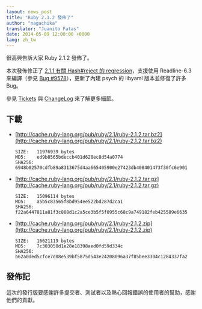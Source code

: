 ```yaml
---
layout: news_post
title: "Ruby 2.1.2 發佈了"
author: "nagachika"
translator: "Juanito Fatas"
date: 2014-05-09 12:00:00 +0000
lang: zh_tw
---
```


很高興告訴大家 Ruby 2.1.2 發佈了。

本次發佈修正了 [2.1.1 有關 Hash#reject 的 regression](/zh_tw/news/2014/03/10/regression-of-hash-reject-in-ruby-2-1-1/)，支援使用 Readline-6.3 來編譯（參見 [Bug #9578](https://bugs.ruby-lang.org/issues/9578)），更新了內建 psych 的 libyaml 版本並修復了許多 Bug。

參見 [Tickets](https://bugs.ruby-lang.org/projects/ruby-21/issues?set_filter=1&amp;status_id=5)
與 [ChangeLog](http://svn.ruby-lang.org/repos/ruby/tags/v2_1_2/ChangeLog)
來了解更多細節。

## 下載

* [http://cache.ruby-lang.org/pub/ruby/2.1/ruby-2.1.2.tar.bz2](http://cache.ruby-lang.org/pub/ruby/2.1/ruby-2.1.2.tar.bz2)

      SIZE:   11976939 bytes
      MD5:    ed9b8565bdeccb401d628ec8d54a0774
      SHA256: 6948b02570cdfb89a8313675d4aa665405900e27423db408401473f30fc6e901

* [http://cache.ruby-lang.org/pub/ruby/2.1/ruby-2.1.2.tar.gz](http://cache.ruby-lang.org/pub/ruby/2.1/ruby-2.1.2.tar.gz)

      SIZE:   15096114 bytes
      MD5:    a5b5c83565f8bd954ee522bd287d2ca1
      SHA256: f22a6447811a81f3c808d1c2a5ce3b5f5f0955c68c9a749182feb425589e6635

* [http://cache.ruby-lang.org/pub/ruby/2.1/ruby-2.1.2.zip](http://cache.ruby-lang.org/pub/ruby/2.1/ruby-2.1.2.zip)

      SIZE:   16621119 bytes
      MD5:    7c303050d1e28e18398aed0fd59d334c
      SHA256: b62a0ded5cfce7d08e539bf5875d543e24208096a37f85bee3304c1284337fa2

## 發佈記

這次的發行版要感謝許多提交者、測試者以及熱心回報錯誤的使用者的幫助，感謝他們的貢獻。
